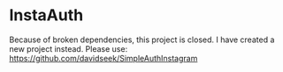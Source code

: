 # InstaAuth

Because of broken dependencies, this project is closed.
I have created a new project instead. Please use: https://github.com/davidseek/SimpleAuthInstagram
